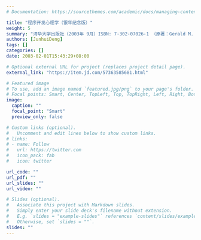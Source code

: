 ```yaml
---
# Documentation: https://sourcethemes.com/academic/docs/managing-content/

title: "程序开发心理学（银年纪念版）"
weight: 5
summary: "清华大学出版社（2003年 9月）ISBN: 7-302-07026-1 （原著：Gerald M. Weinberg, The Psychology of Computer Programming: Silver Anniversary Edition, Dorset House (Sep. 1998), ISBN: 0-932-63342-0.）"
authors: [JunhuiDeng]
tags: []
categories: []
date: 2003-02-01T15:43:29+08:00

# Optional external URL for project (replaces project detail page).
external_link: "https://item.jd.com/57363585681.html"

# Featured image
# To use, add an image named `featured.jpg/png` to your page's folder.
# Focal points: Smart, Center, TopLeft, Top, TopRight, Left, Right, BottomLeft, Bottom, BottomRight.
image:
  caption: ""
  focal_point: "Smart"
  preview_only: false

# Custom links (optional).
#   Uncomment and edit lines below to show custom links.
# links:
# - name: Follow
#   url: https://twitter.com
#   icon_pack: fab
#   icon: twitter

url_code: ""
url_pdf: ""
url_slides: ""
url_video: ""

# Slides (optional).
#   Associate this project with Markdown slides.
#   Simply enter your slide deck's filename without extension.
#   E.g. `slides = "example-slides"` references `content/slides/example-slides.md`.
#   Otherwise, set `slides = ""`.
slides: ""
---
```

